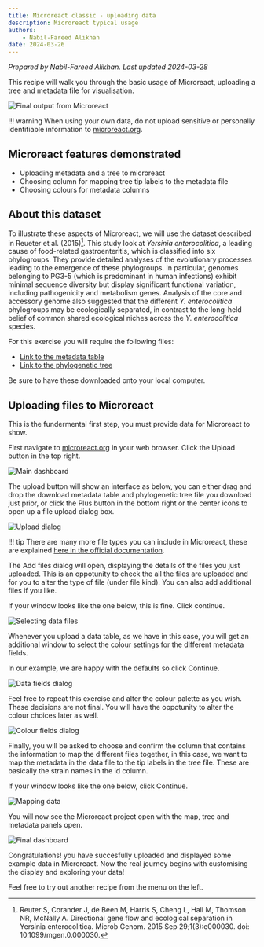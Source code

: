 ```yaml
---
title: Microreact classic - uploading data
description: Microreact typical usage 
authors:
    - Nabil-Fareed Alikhan
date: 2024-03-26
---
```


*Prepared by Nabil-Fareed Alikhan. Last updated 2024-03-28*

This recipe will walk you through the basic usage of Microreact, uploading a tree and metadata file for visualisation. 

![Final output from Microreact](./basic-upload/final-output.png)

!!! warning 
    When using your own data, do not upload sensitive or personally identifiable information to [microreact.org](microreact.org).

## Microreact features demonstrated

* Uploading metadata and a tree to microreact
* Choosing column for mapping tree tip labels to the metadata file
* Choosing colours for metadata columns

## About this dataset 

To illustrate these aspects of Microreact, we will use the dataset described in Reueter et al. (2015)[^1]. This study look at *Yersinia enterocolitica*, a leading cause of food-related gastroenteritis, which is classified into six phylogroups. They provide detailed analyses of the evolutionary processes leading to the emergence of these phylogroups. In particular, genomes belonging to PG3-5 (which is predominant in human infections) exhibit minimal sequence diversity but display significant functional variation, including pathogenicity and metabolism genes. Analysis of the core and accessory genome also suggested that the different *Y. enterocolitica* phylogroups may be ecologically separated, in contrast to the long-held belief of common shared ecological niches across the *Y. enterocolitica* species.

For this exercise you will require the following files:

* [Link to the metadata table](https://microreact.org/api/files/raw?045709f5a6b0f61c113409fb457c766d25363129)
* [Link to the phylogenetic tree](https://microreact.org/api/files/raw?7514d1e7f3fc13cab7ea312bc63496ea16349e24)

Be sure to have these downloaded onto your local computer. 

## Uploading files to Microreact

This is the fundermental first step, you must provide data for Microreact to show. 

First navigate to [microreact.org]([microreact.org) in your web browser. Click the Upload button in the top right. 

![Main dashboard](./basic-upload/dash.png)

The upload button will show an interface as below, you can either drag and drop the download metadata table and phylogenetic tree file you download just prior, or click the Plus button in the bottom right or the center icons to open up a file upload dialog box.

![Upload dialog](./basic-upload/upload.png)

!!! tip
    There are many more file types you can include in Microreact, these are explained [here in the official documentation](https://docs.microreact.org/instructions/creating-a-microreact-project/supported-file-formats). 

The Add files dialog will open, displaying the details of the files you just uploaded. This is an oppotunity to check the all the files are uploaded and for you to alter the type of file (under file kind). You can also add additional files if you like. 

If your window looks like the one below, this is fine. Click continue. 

![Selecting data files](./basic-upload/datafiles.png)

Whenever you upload a data table, as we have in this case, you will get an additional window to select the colour settings for the different metadata fields. 

In our example, we are happy with the defaults so click Continue.

![Data fields dialog](./basic-upload/colouring.png)

Feel free to repeat this exercise and alter the colour palette as you wish. These decisions are not final. You will have the oppotunity to alter the colour choices later as well.

![Colour fields dialog](./basic-upload/choose-palette.png)

Finally, you will be asked to choose and confirm the column that contains the information to map the different files together, in this case, we want to map the metadata in the data file to the tip labels in the tree file. These are basically the strain names in the id column. 

If your window looks like the one below, click Continue.

![Mapping data](./basic-upload/select-id-column.png)

You will now see the Microreact project open with the map, tree and metadata panels open. 

![Final dashboard](./basic-upload/main-dash.png)

Congratulations! you have succesfully uploaded and displayed some example data in Microreact. Now the real journey begins with customising the display and exploring your data! 

Feel free to try out another recipe from the menu on the left. 

[^1]: Reuter S, Corander J, de Been M, Harris S, Cheng L, Hall M, Thomson NR, McNally A. Directional gene flow and ecological separation in Yersinia enterocolitica. Microb Genom. 2015 Sep 29;1(3):e000030. doi: 10.1099/mgen.0.000030. 